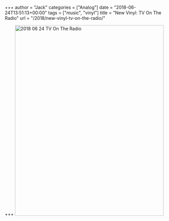 +++
author = "Jack"
categories = ["Analog"]
date = "2018-06-24T13:51:13+00:00"
tags = ["music", "vinyl"]
title = "New Vinyl: TV On The Radio"
url = "/2018/new-vinyl-tv-on-the-radio/"

+++
<img src="/img/2018/06/2018-06-24_TV-On-The-Radio.jpg" alt="2018 06 24 TV On The Radio" title="2018-06-24_TV On The Radio.jpg" border="0" width="467" height="600" />